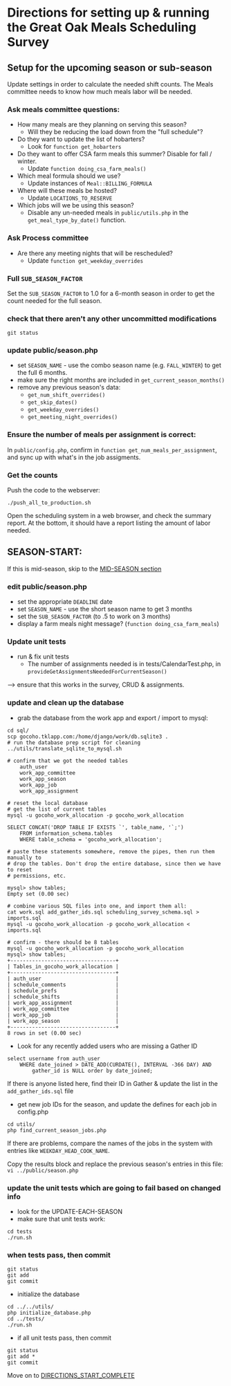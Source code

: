 # Directions for setting up & running the Great Oak Meals Scheduling Survey

## Setup for the upcoming season or sub-season

Update settings in order to calculate the needed shift counts. The Meals
committee needs to know how much meals labor will be needed.

### Ask meals committee questions:
* How many meals are they planning on serving this season?
  - Will they be reducing the load down from the "full schedule"?
* Do they want to update the list of hobarters?
  - Look for `function get_hobarters`
* Do they want to offer CSA farm meals this summer? Disable for fall / winter.
  - Update `function doing_csa_farm_meals()`
* Which meal formula should we use?
  - Update instances of `Meal::BILLING_FORMULA`
* Where will these meals be hosted?
  - Update `LOCATIONS_TO_RESERVE`
* Which jobs will we be using this season?
  - Disable any un-needed meals in `public/utils.php` in the
  `get_meal_type_by_date()` function.

### Ask Process committee
* Are there any meeting nights that will be rescheduled?
   - Update `function get_weekday_overrides`

### Full `SUB_SEASON_FACTOR`

Set the `SUB_SEASON_FACTOR` to 1.0 for a 6-month season in order to get
the count needed for the full season.

### check that there aren't any other uncommitted modifications
`git status`

### update public/season.php
* set `SEASON_NAME` - use the combo season name (e.g. `FALL_WINTER`) to get the
  full 6 months.
* make sure the right months are included in `get_current_season_months()`
* remove any previous season's data:
  - `get_num_shift_overrides()`
  - `get_skip_dates()`
  - `get_weekday_overrides()`
  - `get_meeting_night_overrides()`

### Ensure the number of meals per assignment is correct:

In `public/config.php`, confirm in `function get_num_meals_per_assignment`, and
sync up with what's in the job assigments.

### Get the counts

Push the code to the webserver:

`./push_all_to_production.sh`

Open the scheduling system in a web browser, and check the summary report. At
the bottom, it should have a report listing the amount of labor needed.


## SEASON-START:
If this is mid-season, skip to the [MID-SEASON section](./DIRECTIONS_START_MID_SEASON.md)

### edit public/season.php
* set the appropriate `DEADLINE` date
* set `SEASON_NAME` - use the short season name to get 3 months
* set the `SUB_SEASON_FACTOR` (to .5 to work on 3 months)
* display a farm meals night message? (`function doing_csa_farm_meals`)

### Update unit tests
* run & fix unit tests
  - The number of assignments needed is in tests/CalendarTest.php, in
  `provideGetAssignmentsNeededForCurrentSeason()`

--> ensure that this works in the survey, CRUD & assignments.

### update and clean up the database

* grab the database from the work app and export / import to mysql:
```
cd sql/
scp gocoho.tklapp.com:/home/django/work/db.sqlite3 .
# run the database prep script for cleaning
../utils/translate_sqlite_to_mysql.sh

# confirm that we got the needed tables
	auth_user
	work_app_committee
	work_app_season
	work_app_job
	work_app_assignment

# reset the local database
# get the list of current tables
mysql -u gocoho_work_allocation -p gocoho_work_allocation

SELECT CONCAT('DROP TABLE IF EXISTS `', table_name, '`;')
	FROM information_schema.tables
	WHERE table_schema = 'gocoho_work_allocation';

# paste these statements somewhere, remove the pipes, then run them manually to
# drop the tables. Don't drop the entire database, since then we have to reset
# permissions, etc.

mysql> show tables;
Empty set (0.00 sec)

# combine various SQL files into one, and import them all:
cat work.sql add_gather_ids.sql scheduling_survey_schema.sql > imports.sql
mysql -u gocoho_work_allocation -p gocoho_work_allocation < imports.sql

# confirm - there should be 8 tables
mysql -u gocoho_work_allocation -p gocoho_work_allocation
mysql> show tables;
+----------------------------------+
| Tables_in_gocoho_work_allocation |
+----------------------------------+
| auth_user                        |
| schedule_comments                |
| schedule_prefs                   |
| schedule_shifts                  |
| work_app_assignment              |
| work_app_committee               |
| work_app_job                     |
| work_app_season                  |
+----------------------------------+
8 rows in set (0.00 sec)
```

* Look for any recently added users who are missing a Gather ID
```
select username from auth_user
	WHERE date_joined > DATE_ADD(CURDATE(), INTERVAL -366 DAY) AND
		gather_id is NULL order by date_joined;
```
If there is anyone listed here, find their ID in Gather & update the
list in the `add_gather_ids.sql` file

* get new job IDs for the season, and update the defines for each job in config.php
```
cd utils/
php find_current_season_jobs.php
```

If there are problems, compare the names of the jobs in the system with
entries like `WEEKDAY_HEAD_COOK_NAME`.

Copy the results block and replace the previous season's entries in this file:
`vi ../public/season.php`

### update the unit tests which are going to fail based on changed info

* look for the UPDATE-EACH-SEASON
* make sure that unit tests work:
```
cd tests
./run.sh
```

### when tests pass, then commit
```
git status
git add
git commit
```

* initialize the database
```
cd ../../utils/
php initialize_database.php
cd ../tests/
./run.sh
```

* if all unit tests pass, then commit
```
git status
git add *
git commit
```

Move on to [DIRECTIONS_START_COMPLETE](./DIRECTIONS_START_COMPLETE.md)


